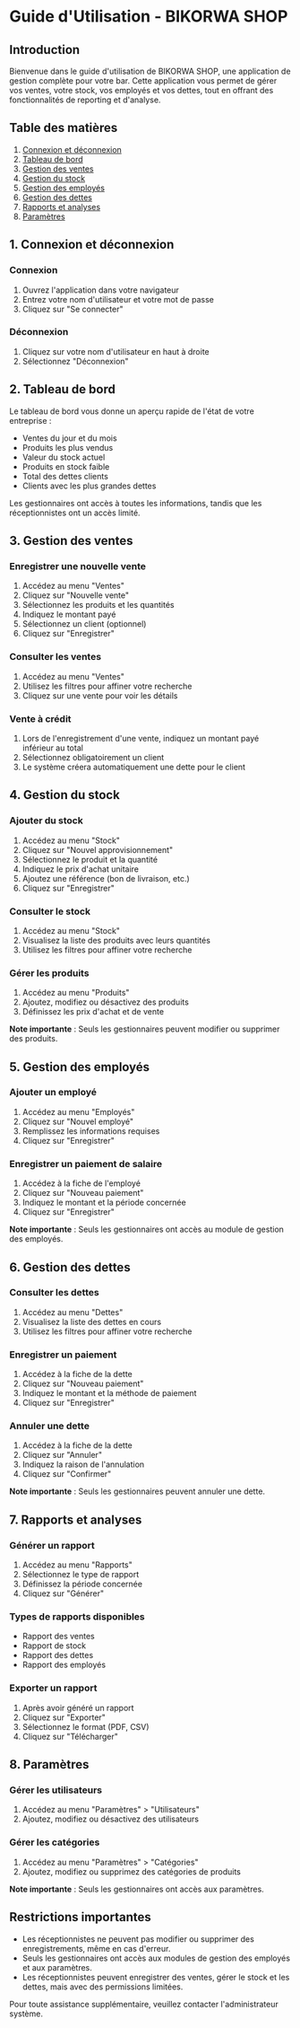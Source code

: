 # Guide d'Utilisation - BIKORWA SHOP

## Introduction

Bienvenue dans le guide d'utilisation de BIKORWA SHOP, une application de gestion complète pour votre bar. Cette application vous permet de gérer vos ventes, votre stock, vos employés et vos dettes, tout en offrant des fonctionnalités de reporting et d'analyse.

## Table des matières

1. [Connexion et déconnexion](#1-connexion-et-déconnexion)
2. [Tableau de bord](#2-tableau-de-bord)
3. [Gestion des ventes](#3-gestion-des-ventes)
4. [Gestion du stock](#4-gestion-du-stock)
5. [Gestion des employés](#5-gestion-des-employés)
6. [Gestion des dettes](#6-gestion-des-dettes)
7. [Rapports et analyses](#7-rapports-et-analyses)
8. [Paramètres](#8-paramètres)

## 1. Connexion et déconnexion

### Connexion
1. Ouvrez l'application dans votre navigateur
2. Entrez votre nom d'utilisateur et votre mot de passe
3. Cliquez sur "Se connecter"

### Déconnexion
1. Cliquez sur votre nom d'utilisateur en haut à droite
2. Sélectionnez "Déconnexion"

## 2. Tableau de bord

Le tableau de bord vous donne un aperçu rapide de l'état de votre entreprise :

- Ventes du jour et du mois
- Produits les plus vendus
- Valeur du stock actuel
- Produits en stock faible
- Total des dettes clients
- Clients avec les plus grandes dettes

Les gestionnaires ont accès à toutes les informations, tandis que les réceptionnistes ont un accès limité.

## 3. Gestion des ventes

### Enregistrer une nouvelle vente
1. Accédez au menu "Ventes"
2. Cliquez sur "Nouvelle vente"
3. Sélectionnez les produits et les quantités
4. Indiquez le montant payé
5. Sélectionnez un client (optionnel)
6. Cliquez sur "Enregistrer"

### Consulter les ventes
1. Accédez au menu "Ventes"
2. Utilisez les filtres pour affiner votre recherche
3. Cliquez sur une vente pour voir les détails

### Vente à crédit
1. Lors de l'enregistrement d'une vente, indiquez un montant payé inférieur au total
2. Sélectionnez obligatoirement un client
3. Le système créera automatiquement une dette pour le client

## 4. Gestion du stock

### Ajouter du stock
1. Accédez au menu "Stock"
2. Cliquez sur "Nouvel approvisionnement"
3. Sélectionnez le produit et la quantité
4. Indiquez le prix d'achat unitaire
5. Ajoutez une référence (bon de livraison, etc.)
6. Cliquez sur "Enregistrer"

### Consulter le stock
1. Accédez au menu "Stock"
2. Visualisez la liste des produits avec leurs quantités
3. Utilisez les filtres pour affiner votre recherche

### Gérer les produits
1. Accédez au menu "Produits"
2. Ajoutez, modifiez ou désactivez des produits
3. Définissez les prix d'achat et de vente

**Note importante** : Seuls les gestionnaires peuvent modifier ou supprimer des produits.

## 5. Gestion des employés

### Ajouter un employé
1. Accédez au menu "Employés"
2. Cliquez sur "Nouvel employé"
3. Remplissez les informations requises
4. Cliquez sur "Enregistrer"

### Enregistrer un paiement de salaire
1. Accédez à la fiche de l'employé
2. Cliquez sur "Nouveau paiement"
3. Indiquez le montant et la période concernée
4. Cliquez sur "Enregistrer"

**Note importante** : Seuls les gestionnaires ont accès au module de gestion des employés.

## 6. Gestion des dettes

### Consulter les dettes
1. Accédez au menu "Dettes"
2. Visualisez la liste des dettes en cours
3. Utilisez les filtres pour affiner votre recherche

### Enregistrer un paiement
1. Accédez à la fiche de la dette
2. Cliquez sur "Nouveau paiement"
3. Indiquez le montant et la méthode de paiement
4. Cliquez sur "Enregistrer"

### Annuler une dette
1. Accédez à la fiche de la dette
2. Cliquez sur "Annuler"
3. Indiquez la raison de l'annulation
4. Cliquez sur "Confirmer"

**Note importante** : Seuls les gestionnaires peuvent annuler une dette.

## 7. Rapports et analyses

### Générer un rapport
1. Accédez au menu "Rapports"
2. Sélectionnez le type de rapport
3. Définissez la période concernée
4. Cliquez sur "Générer"

### Types de rapports disponibles
- Rapport des ventes
- Rapport de stock
- Rapport des dettes
- Rapport des employés

### Exporter un rapport
1. Après avoir généré un rapport
2. Cliquez sur "Exporter"
3. Sélectionnez le format (PDF, CSV)
4. Cliquez sur "Télécharger"

## 8. Paramètres

### Gérer les utilisateurs
1. Accédez au menu "Paramètres" > "Utilisateurs"
2. Ajoutez, modifiez ou désactivez des utilisateurs

### Gérer les catégories
1. Accédez au menu "Paramètres" > "Catégories"
2. Ajoutez, modifiez ou supprimez des catégories de produits

**Note importante** : Seuls les gestionnaires ont accès aux paramètres.

## Restrictions importantes

- Les réceptionnistes ne peuvent pas modifier ou supprimer des enregistrements, même en cas d'erreur.
- Seuls les gestionnaires ont accès aux modules de gestion des employés et aux paramètres.
- Les réceptionnistes peuvent enregistrer des ventes, gérer le stock et les dettes, mais avec des permissions limitées.

Pour toute assistance supplémentaire, veuillez contacter l'administrateur système.
